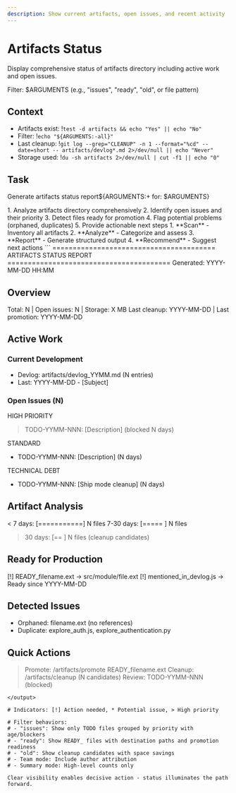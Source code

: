 ```yaml
---
description: Show current artifacts, open issues, and recent activity
---
```


# Artifacts Status  

Display comprehensive status of artifacts directory including active work and open issues.

Filter: $ARGUMENTS (e.g., "issues", "ready", "old", or file pattern)

## Context
- Artifacts exist: !`test -d artifacts && echo "Yes" || echo "No"`
- Filter: !`echo "${ARGUMENTS:-all}"`
- Last cleanup: !`git log --grep="CLEANUP" -n 1 --format="%cd" --date=short -- artifacts/devlog*.md 2>/dev/null || echo "Never"`
- Storage used: !`du -sh artifacts 2>/dev/null | cut -f1 || echo "0"`

## Task

<task>Generate artifacts status report${ARGUMENTS:+ for: $ARGUMENTS}</task>

<requirements>
1. Analyze artifacts directory comprehensively
2. Identify open issues and their priority
3. Detect files ready for promotion
4. Flag potential problems (orphaned, duplicates)
5. Provide actionable next steps
</requirements>

<phases>
1. **Scan** - Inventory all artifacts
2. **Analyze** - Categorize and assess
3. **Report** - Generate structured output
4. **Recommend** - Suggest next actions
</phases>

<output>
```
========================================
        ARTIFACTS STATUS REPORT
========================================
Generated: YYYY-MM-DD HH:MM

## Overview
Total: N | Open issues: N | Storage: X MB
Last cleanup: YYYY-MM-DD | Last promotion: YYYY-MM-DD

## Active Work
### Current Development
- Devlog: artifacts/devlog_YYMM.md (N entries)
- Last: YYYY-MM-DD - [Subject]

### Open Issues (N)
HIGH PRIORITY
> TODO-YYMM-NNN: [Description] (blocked N days)

STANDARD
- TODO-YYMM-NNN: [Description] (N days)

TECHNICAL DEBT
- TODO-YYMM-NNN: [Ship mode cleanup] (N days)

## Artifact Analysis
< 7 days:  [===========] N files
7-30 days: [=====      ] N files
> 30 days: [==         ] N files (cleanup candidates)

## Ready for Production
[!] READY_filename.ext -> src/module/file.ext
[!] mentioned_in_devlog.js -> Ready since YYYY-MM-DD

## Detected Issues
* Orphaned: filename.ext (no references)
* Duplicate: explore_auth.js, explore_authentication.py

## Quick Actions
> Promote: /artifacts/promote READY_filename.ext
> Cleanup: /artifacts/cleanup (N candidates)
> Review: TODO-YYMM-NNN (blocked)
```
</output>

# Indicators: [!] Action needed, * Potential issue, > High priority

# Filter behaviors:
# - "issues": Show only TODO files grouped by priority with age/blockers
# - "ready": Show READY_ files with destination paths and promotion readiness
# - "old": Show cleanup candidates with space savings
# - Team mode: Include author attribution
# - Summary mode: High-level counts only

Clear visibility enables decisive action - status illuminates the path forward.